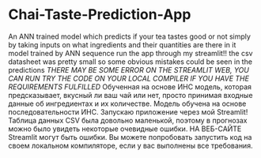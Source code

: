 # Chai-Taste-Prediction-App
An ANN trained model which predicts if your tea tastes good or not simply by taking inputs on what ingredients and their quantities are there in it
model trained by ANN sequence
run the app through my streamlit!!
the csv datasheet was pretty small so some obvious mistakes could be seen in the predictions
*THERE MAY BE SOME ERROR ON THE STREAMLIT WEB, YOU CAN RUN TRY THE CODE ON YOUR LOCAL COMPILER IF YOU HAVE THE REQUIREMENTS FULFILLED*
Обученная на основе ИНС модель, которая предсказывает, вкусный ли ваш чай или нет, просто принимая входные данные об ингредиентах и ​​их количестве. Модель обучена на основе последовательности ИНС. Запускаю приложение через мой Streamlit! Таблица данных CSV была довольно маленькой, поэтому в прогнозах можно было увидеть некоторые очевидные ошибки. НА ВЕБ-САЙТЕ Streamlit могут быть ошибки. Вы можете попробовать запустить код на своем локальном компиляторе, если у вас выполнены все требования.
